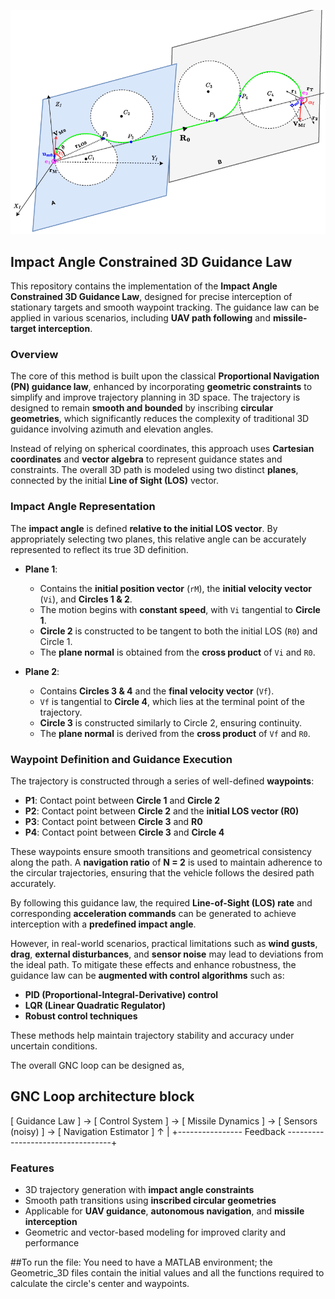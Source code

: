 ![Trajectory Diagram](trajectory3D.png)

## Impact Angle Constrained 3D Guidance Law

This repository contains the implementation of the **Impact Angle Constrained 3D Guidance Law**, designed for precise interception of stationary targets and smooth waypoint tracking. The guidance law can be applied in various scenarios, including **UAV path following** and **missile-target interception**.

### Overview

The core of this method is built upon the classical **Proportional Navigation (PN) guidance law**, enhanced by incorporating **geometric constraints** to simplify and improve trajectory planning in 3D space. The trajectory is designed to remain **smooth and bounded** by inscribing **circular geometries**, which significantly reduces the complexity of traditional 3D guidance involving azimuth and elevation angles.

Instead of relying on spherical coordinates, this approach uses **Cartesian coordinates** and **vector algebra** to represent guidance states and constraints. The overall 3D path is modeled using two distinct **planes**, connected by the initial **Line of Sight (LOS)** vector.

### Impact Angle Representation

The **impact angle** is defined **relative to the initial LOS vector**. By appropriately selecting two planes, this relative angle can be accurately represented to reflect its true 3D definition.

* **Plane 1**:

  * Contains the **initial position vector** (`rM`), the **initial velocity vector** (`Vi`), and **Circles 1 & 2**.
  * The motion begins with **constant speed**, with `Vi` tangential to **Circle 1**.
  * **Circle 2** is constructed to be tangent to both the initial LOS (`R0`) and Circle 1.
  * The **plane normal** is obtained from the **cross product** of `Vi` and `R0`.

* **Plane 2**:

  * Contains **Circles 3 & 4** and the **final velocity vector** (`Vf`).
  * `Vf` is tangential to **Circle 4**, which lies at the terminal point of the trajectory.
  * **Circle 3** is constructed similarly to Circle 2, ensuring continuity.
  * The **plane normal** is derived from the **cross product** of `Vf` and `R0`.

### Waypoint Definition and Guidance Execution

The trajectory is constructed through a series of well-defined **waypoints**:

* **P1**: Contact point between **Circle 1** and **Circle 2**
* **P2**: Contact point between **Circle 2** and the **initial LOS vector (R0)**
* **P3**: Contact point between **Circle 3** and **R0**
* **P4**: Contact point between **Circle 3** and **Circle 4**

These waypoints ensure smooth transitions and geometrical consistency along the path. A **navigation ratio** of **N = 2** is used to maintain adherence to the circular trajectories, ensuring that the vehicle follows the desired path accurately.

By following this guidance law, the required **Line-of-Sight (LOS) rate** and corresponding **acceleration commands** can be generated to achieve interception with a **predefined impact angle**.

However, in real-world scenarios, practical limitations such as **wind gusts**, **drag**, **external disturbances**, and **sensor noise** may lead to deviations from the ideal path. To mitigate these effects and enhance robustness, the guidance law can be **augmented with control algorithms** such as:

* **PID (Proportional-Integral-Derivative) control**
* **LQR (Linear Quadratic Regulator)**
* **Robust control techniques**

These methods help maintain trajectory stability and accuracy under uncertain conditions.

The overall GNC loop can be designed as,

## GNC Loop architecture block
[ Guidance Law ] → [ Control System ] → [ Missile Dynamics ] → [ Sensors (noisy) ] → [ Navigation Estimator ]
                                 ↑                                                           |
                                 +---------------- Feedback ----------------------------------+
### Features

* 3D trajectory generation with **impact angle constraints**
* Smooth path transitions using **inscribed circular geometries**
* Applicable for **UAV guidance**, **autonomous navigation**, and **missile interception**
* Geometric and vector-based modeling for improved clarity and performance



##To run the file: 
You need to have a MATLAB environment; the Geometric_3D files contain the initial values and all the functions required to calculate the circle's center and waypoints.

